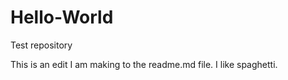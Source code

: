 # Hello-World
Test repository

This is an edit I am making to the readme.md file.  I like spaghetti.
